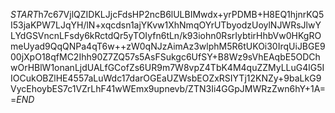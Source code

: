 $START$h7c67VjlQZIDKLJjcFdsHP2ncB6lULBIMwdx+yrPDMB+H8EQ1hjnrKQ5I53jaKPW7LJqYH/lN+xqcdsn1ajYKvw1XhNmqOYrUTbyodzUoylNJWRsJlwYLYdGSVncnLFsdy6kRctdQr5yTOIyfn6tLn/k93iohn0RsrIybtirHhbVw0HKgROmeUyad9QqQNPa4qT6w++zW0qNJzAimAz3wlphM5R6tUKOi30IrqUiJBGE900jXpO18qfMC2Ihh90Z7ZQ57s5AsFSukgc6UfSY+B8Wz9sVhEAqbE5ODChwOrHBlW1onanLjdUALfGCofZs6UR9m7W8vpZ4TbK4M4quZZMyLLuG4lG5IIOCukOBZlHE4557aLuWdc17darOGEaUZWsbEOZxRSIYTj12KNZy+9baLkG9VycEhoybES7c1VZrLhF41wWEmx9upnevb/ZTN3Ii4GGpJMWRzZwn6hY+1A==$END$